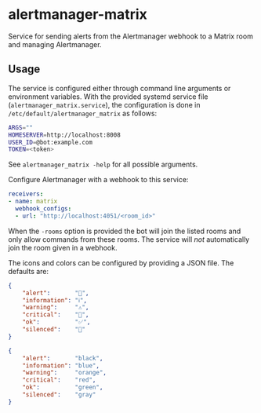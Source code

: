 # alertmanager-matrix
Service for sending alerts from the Alertmanager webhook to a Matrix room
and managing Alertmanager.

## Usage
The service is configured either through command line arguments or environment variables.
With the provided systemd service file (`alertmanager_matrix.service`),
the configuration is done in `/etc/default/alertmanager_matrix` as follows:

```sh
ARGS=""
HOMESERVER=http://localhost:8008
USER_ID=@bot:example.com
TOKEN=<token>
```

See `alertmanager_matrix -help` for all possible arguments.

Configure Alertmanager with a webhook to this service:

```yaml
receivers:
- name: matrix
  webhook_configs:
  - url: "http://localhost:4051/<room_id>"
```

When the `-rooms` option is provided the bot will join the listed rooms and
only allow commands from these rooms.
The service will *not* automatically join the room given in a webhook.

The icons and colors can be configured by providing a JSON file.
The defaults are:

```json
{
	"alert":       "🔔️",
	"information": "ℹ️",
	"warning":     "⚠️",
	"critical":    "🚨",
	"ok":          "✅",
	"silenced":    "🔕"
}
```

```json
{
	"alert":       "black",
	"information": "blue",
	"warning":     "orange",
	"critical":    "red",
	"ok":          "green",
	"silenced":    "gray"
}
```
